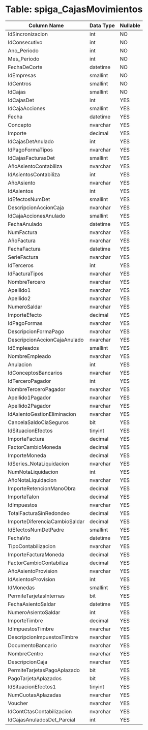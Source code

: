# Table: spiga_CajasMovimientos

| Column Name | Data Type | Nullable |
|-------------|-----------|----------|
| IdSincronizacion | int | NO |
| IdConsecutivo | int | NO |
| Ano_Periodo | int | NO |
| Mes_Periodo | int | NO |
| FechaDeCorte | datetime | NO |
| IdEmpresas | smallint | NO |
| IdCentros | smallint | NO |
| IdCajas | smallint | NO |
| IdCajasDet | int | YES |
| IdCajaAcciones | smallint | YES |
| Fecha | datetime | YES |
| Concepto | nvarchar | YES |
| Importe | decimal | YES |
| IdCajasDetAnulado | int | YES |
| IdPagoFormaTipos | nvarchar | YES |
| IdCajasFacturasDet | smallint | YES |
| AñoAsientoContabiliza | nvarchar | YES |
| IdAsientosContabiliza | int | YES |
| AñoAsiento | nvarchar | YES |
| IdAsientos | int | YES |
| IdEfectosNumDet | smallint | YES |
| DescripcionAccionCaja | nvarchar | YES |
| IdCajaAccionesAnulado | smallint | YES |
| FechaAnulado | datetime | YES |
| NumFactura | nvarchar | YES |
| AñoFactura | nvarchar | YES |
| FechaFactura | datetime | YES |
| SerieFactura | nvarchar | YES |
| IdTerceros | int | YES |
| IdFacturaTipos | nvarchar | YES |
| NombreTercero | nvarchar | YES |
| Apellido1 | nvarchar | YES |
| Apellido2 | nvarchar | YES |
| NumeroSaldar | nvarchar | YES |
| ImporteEfecto | decimal | YES |
| IdPagoFormas | nvarchar | YES |
| DescripcionFormaPago | nvarchar | YES |
| DescripcionAccionCajaAnulado | nvarchar | YES |
| IdEmpleados | smallint | YES |
| NombreEmpleado | nvarchar | YES |
| Anulacion | int | YES |
| IdConceptosBancarios | nvarchar | YES |
| IdTerceroPagador | int | YES |
| NombreTerceroPagador | nvarchar | YES |
| Apellido1Pagador | nvarchar | YES |
| Apellido2Pagador | nvarchar | YES |
| IdAsientoGestionEliminacion | nvarchar | YES |
| CancelaSaldoCiaSeguros | bit | YES |
| IdSituacionEfectos | tinyint | YES |
| ImporteFactura | decimal | YES |
| FactorCambioMoneda | decimal | YES |
| ImporteMoneda | decimal | YES |
| IdSeries_NotaLiquidacion | nvarchar | YES |
| NumNotaLiquidacion | int | YES |
| AñoNotaLiquidacion | nvarchar | YES |
| ImporteRetencionManoObra | decimal | YES |
| ImporteTalon | decimal | YES |
| IdImpuestos | nvarchar | YES |
| TotalFacturaSinRedondeo | decimal | YES |
| ImporteDiferenciaCambioSaldar | decimal | YES |
| IdEfectosNumDetPadre | smallint | YES |
| FechaVto | datetime | YES |
| TipoContabilizacion | nvarchar | YES |
| ImporteFacturaMoneda | decimal | YES |
| FactorCambioContabiliza | decimal | YES |
| AñoAsientoProvision | nvarchar | YES |
| IdAsientosProvision | int | YES |
| IdMonedas | smallint | YES |
| PermiteTarjetasInternas | bit | YES |
| FechaAsientoSaldar | datetime | YES |
| NumeroAsientoSaldar | int | YES |
| ImporteTimbre | decimal | YES |
| IdImpuestosTimbre | nvarchar | YES |
| DescripcionImpuestosTimbre | nvarchar | YES |
| DocumentoBancario | nvarchar | YES |
| NombreCentro | nvarchar | YES |
| DescripcionCaja | nvarchar | YES |
| PermiteTarjetasPagoAplazado | bit | YES |
| PagoTarjetaAplazados | bit | YES |
| IdSituacionEfectos1 | tinyint | YES |
| NumCuotasAplazadas | nvarchar | YES |
| Voucher | nvarchar | YES |
| IdContCtasContabilizacion | nvarchar | YES |
| IdCajasAnuladosDet_Parcial | int | YES |
